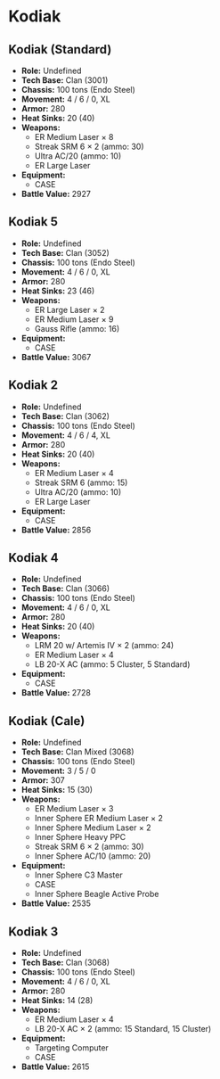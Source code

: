 # Kodiak
## Kodiak (Standard)
- **Role:** Undefined
- **Tech Base:** Clan (3001)
- **Chassis:** 100 tons (Endo Steel)
- **Movement:** 4 / 6 / 0, XL
- **Armor:** 280
- **Heat Sinks:** 20 (40)
- **Weapons:**
  - ER Medium Laser × 8
  - Streak SRM 6 × 2 (ammo: 30)
  - Ultra AC/20 (ammo: 10)
  - ER Large Laser
- **Equipment:**
  - CASE
- **Battle Value:** 2927

## Kodiak 5
- **Role:** Undefined
- **Tech Base:** Clan (3052)
- **Chassis:** 100 tons (Endo Steel)
- **Movement:** 4 / 6 / 0, XL
- **Armor:** 280
- **Heat Sinks:** 23 (46)
- **Weapons:**
  - ER Large Laser × 2
  - ER Medium Laser × 9
  - Gauss Rifle (ammo: 16)
- **Equipment:**
  - CASE
- **Battle Value:** 3067

## Kodiak 2
- **Role:** Undefined
- **Tech Base:** Clan (3062)
- **Chassis:** 100 tons (Endo Steel)
- **Movement:** 4 / 6 / 4, XL
- **Armor:** 280
- **Heat Sinks:** 20 (40)
- **Weapons:**
  - ER Medium Laser × 4
  - Streak SRM 6 (ammo: 15)
  - Ultra AC/20 (ammo: 10)
  - ER Large Laser
- **Equipment:**
  - CASE
- **Battle Value:** 2856

## Kodiak 4
- **Role:** Undefined
- **Tech Base:** Clan (3066)
- **Chassis:** 100 tons (Endo Steel)
- **Movement:** 4 / 6 / 0, XL
- **Armor:** 280
- **Heat Sinks:** 20 (40)
- **Weapons:**
  - LRM 20 w/ Artemis IV × 2 (ammo: 24)
  - ER Medium Laser × 4
  - LB 20-X AC (ammo: 5 Cluster, 5 Standard)
- **Equipment:**
  - CASE
- **Battle Value:** 2728

## Kodiak (Cale)
- **Role:** Undefined
- **Tech Base:** Clan Mixed (3068)
- **Chassis:** 100 tons (Endo Steel)
- **Movement:** 3 / 5 / 0
- **Armor:** 307
- **Heat Sinks:** 15 (30)
- **Weapons:**
  - ER Medium Laser × 3
  - Inner Sphere ER Medium Laser × 2
  - Inner Sphere Medium Laser × 2
  - Inner Sphere Heavy PPC
  - Streak SRM 6 × 2 (ammo: 30)
  - Inner Sphere AC/10 (ammo: 20)
- **Equipment:**
  - Inner Sphere C3 Master
  - CASE
  - Inner Sphere Beagle Active Probe
- **Battle Value:** 2535

## Kodiak 3
- **Role:** Undefined
- **Tech Base:** Clan (3068)
- **Chassis:** 100 tons (Endo Steel)
- **Movement:** 4 / 6 / 0, XL
- **Armor:** 280
- **Heat Sinks:** 14 (28)
- **Weapons:**
  - ER Medium Laser × 4
  - LB 20-X AC × 2 (ammo: 15 Standard, 15 Cluster)
- **Equipment:**
  - Targeting Computer
  - CASE
- **Battle Value:** 2615

